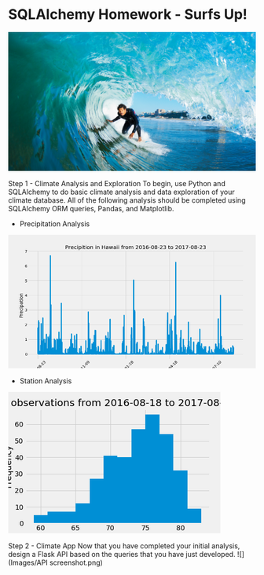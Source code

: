 # SQLAlchemy Homework - Surfs Up!

![surfs-up.jpeg](Images/surfs-up.png)

Step 1 - Climate Analysis and Exploration
To begin, use Python and SQLAlchemy to do basic climate analysis and data exploration of your climate database. All of the following analysis should be completed using SQLAlchemy ORM queries, Pandas, and Matplotlib.

* Precipitation Analysis
  
![precipitation](Images/precipitation.png)
  
* Station Analysis

![station analysis](Images/observations.png)
  
Step 2 - Climate App
Now that you have completed your initial analysis, design a Flask API based on the queries that you have just developed.
![](Images/API screenshot.png)
